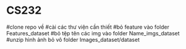 # CS232
#clone repo về
#cài các thư viện cần thiết
#bỏ feature vào folder Features_dataset
#bỏ tệp tên các img vào folder Name_imgs_dataset
#unzip hình ảnh bỏ vô folder Images_dataset/dataset





